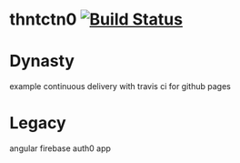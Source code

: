 # thntctn0 [![Build Status](https://travis-ci.org/brngdsn/thntctn0.svg?branch=master)](https://travis-ci.org/brngdsn/thntctn0)

# Dynasty

example continuous delivery with travis ci for github pages

# Legacy

angular firebase auth0 app
